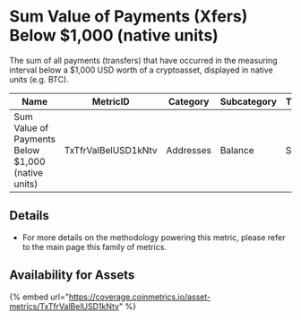 # Sum Value of Payments (Xfers) Below $1,000 (native units)

The sum of all payments (transfers) that have occurred in the measuring interval below a $1,000 USD worth of a cryptoasset, displayed in native units (e.g. BTC).&#x20;

| Name                                              | MetricID            | Category  | Subcategory | Type | Unit | Interval |
| ------------------------------------------------- | ------------------- | --------- | ----------- | ---- | ---- | -------- |
| Sum Value of Payments Below $1,000 (native units) | TxTfrValBelUSD1kNtv | Addresses | Balance     | Sum  | Ntv  | 1 day    |

## Details

* For more details on the methodology powering this metric, please refer to the main page this family of metrics.

## Availability for Assets

{% embed url="https://coverage.coinmetrics.io/asset-metrics/TxTfrValBelUSD1kNtv" %}
